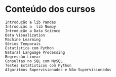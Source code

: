 # Conteúdo dos cursos
    Introdução a lib Pandas
    Introdução a  lib Numpy
    Introdução a Data Science
    Data Visualization
    Machine Learning
    Séries Temporais
    Estatística com Python
    Natural Language Processing
    Regressão Linear
    Consultas no SQL com MySQL
    Testes Estatísticos com Python
    Algoritmos Supervisionados e Não-Supervisionados